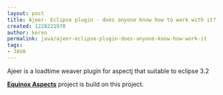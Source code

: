 ```yaml
---
layout: post
title: Ajeer- Eclipse plugin - does anyone know how to work with it?
created: 1228221970
author: keren
permalink: java/ajeer-eclipse-plugin-does-anyone-know-how-work-it
tags:
- JAVA
---
```

<p>Ajeer is a loadtime weaver plugin for aspectj that suitable to eclipse 3.2</p><p><a href="http://www.eclipse.org/equinox/incubator/aspects"><strong>Equinox Aspects</strong></a> project is build on this project.</p>
